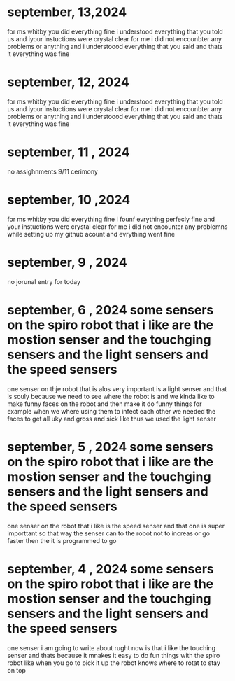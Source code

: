 #  september, 13,2024 
for ms whitby you did everything fine i understood everything that you told us and iyour instuctions were crystal clear 
for me i did not encounbter any problems or anything and i understoood everything that you said and thats it everything was fine
#  september, 12, 2024
for ms whitby you did everything fine i understood everything that you told us and iyour instuctions were crystal clear 
for me i did not encounbter any problems or anything and i understoood everything that you said and thats it everything was fine 
#  september, 11 , 2024
no assighnments 9/11 cerimony  
#  september, 10 ,2024 
for ms whitby you did everything fine i founf evrything perfecly fine and your instuctions were crystal clear 
for me i did not encounter any problemns while setting up my github acount and evrything went fine 
#  september, 9 , 2024
no jorunal entry for today 
#  september, 6 , 2024 some sensers on the spiro robot that i like are the mostion senser and the touchging sensers and the light sensers and the speed sensers 
one senser on thje robot that is alos very important is a light senser and that is souly because we need to see where the robot is and we kinda like to make funny faces on the robot and then make it do funny things for example when we where using them to infect each other we needed the faces to get all uky and gross and sick like thus we used the light senser 
#  september, 5 , 2024 some sensers on the spiro robot that i like are the mostion senser and the touchging sensers and the light sensers and the speed sensers 
one senser on the robot that i like is the speed senser and that one is super importtant so that way the senser can to the robot not to increas or go faster then the it is programmed to go 
#  september, 4 , 2024 some sensers on the spiro robot that i like are the mostion senser and the touchging sensers and the light sensers and the speed sensers 
one senser i am going to write about rught now is that i like the touching senser and thats because it mnakes it easy to do fun things with the spiro robot like when you go to pick it up the robot knows where to rotat to stay on top  
